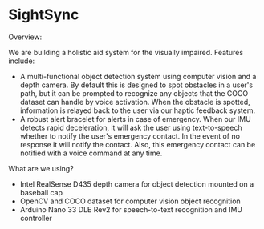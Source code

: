 # SightSync


Overview:

We are building a holistic aid system for the visually impaired. Features include:

- A multi-functional object detection system using computer vision and a depth camera. By default this is designed to spot obstacles in a user's path, but it can be prompted to recognize any objects that the COCO dataset can handle by voice activation. When the obstacle is spotted, information is relayed back to the user via our haptic feedback system.
- A robust alert bracelet for alerts in case of emergency. When our IMU detects rapid deceleration, it will ask the user using text-to-speech whether to notify the user's emergency contact. In the event of no response it will notify the contact. Also, this emergency contact can be notified with a voice command at any time.

What are we using?
- Intel RealSense D435 depth camera for object detection mounted on a baseball cap
- OpenCV and COCO dataset for computer vision object recognition
- Arduino Nano 33 DLE Rev2 for speech-to-text recognition and IMU controller
